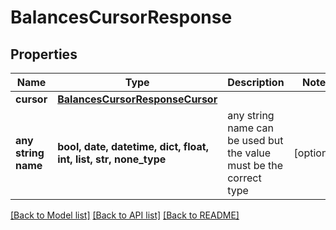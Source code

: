 # BalancesCursorResponse


## Properties
Name | Type | Description | Notes
------------ | ------------- | ------------- | -------------
**cursor** | [**BalancesCursorResponseCursor**](BalancesCursorResponseCursor.md) |  | 
**any string name** | **bool, date, datetime, dict, float, int, list, str, none_type** | any string name can be used but the value must be the correct type | [optional]

[[Back to Model list]](../README.md#documentation-for-models) [[Back to API list]](../README.md#documentation-for-api-endpoints) [[Back to README]](../README.md)


